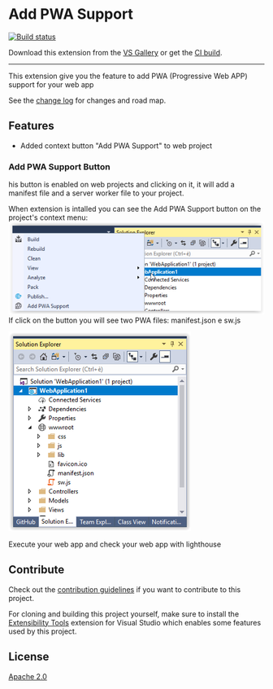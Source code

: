 # Add PWA Support

<!-- Replace this badge with your own-->
[![Build status](https://ci.appveyor.com/api/projects/status/hv6uyc059rqbc6fj?svg=true)](https://ci.appveyor.com/project/madskristensen/extensibilitytools)

<!-- Update the VS Gallery link after you upload the VSIX-->
Download this extension from the [VS Gallery](https://visualstudiogallery.msdn.microsoft.com/[GuidFromGallery])
or get the [CI build](http://vsixgallery.com/extension/AddPWASupport.c140d5d7-6be7-41da-a3b4-785f479b825d/).

---------------------------------------

This extension give you the feature to add PWA (Progressive Web APP) support for your web app 

See the [change log](CHANGELOG.md) for changes and road map.

## Features

- Added context button "Add PWA Support" to web project

### Add PWA Support Button
his button is enabled on web projects and clicking on it, it will add a manifest file and a server worker file to your project.

When extension is intalled you can see the Add PWA Support button on the project's context menu:
![Context Menu](screenshots/NewMenuItem.png)
If click on the button you will see two PWA files: manifest.json e sw.js

![New Files](screenshots/SolutionAfter.PNG)

Execute your web app and check your web app with lighthouse


## Contribute
Check out the [contribution guidelines](CONTRIBUTING.md)
if you want to contribute to this project.

For cloning and building this project yourself, make sure
to install the
[Extensibility Tools](https://marketplace.visualstudio.com/items?itemName=MadsKristensen.ExtensibilityTools)
extension for Visual Studio which enables some features
used by this project.

## License
[Apache 2.0](LICENSE)